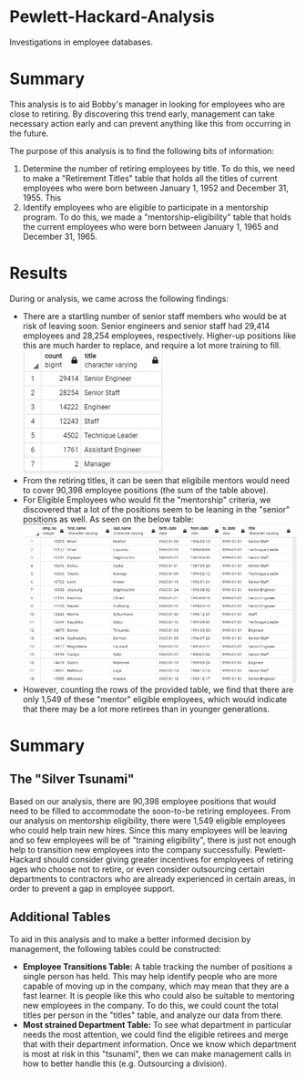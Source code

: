 # Pewlett-Hackard-Analysis
Investigations in employee databases.

# Summary
This analysis is to aid Bobby's manager in looking for employees who are close to retiring. By discovering this trend early, management can take necessary action early and can prevent anything like this from occurring in the future. 

The purpose of this analysis is to find the following bits of information: 
1.  Determine the number of retiring employees by title.
To do this, we need to make a "Retirement Titles" table that holds all the titles of current employees who were born between January 1, 1952 and December 31, 1955. This
2. Identify employees who are eligible to participate in a mentorship program.
To do this, we made a "mentorship-eligibility" table that holds the current employees who were born between January 1, 1965 and December 31, 1965.

# Results
During or analysis, we came across the following findings:
- There are a startling number of senior staff members who would be at risk of leaving soon. Senior engineers and senior staff had 29,414 employees and 28,254 employees, respectively. Higher-up positions like this are much harder to replace, and require a lot more training to fill.<br>
![Retiring Titles](retiring_titles.png)
- From the retiring titles, it can be seen that eligibile mentors would need to cover 90,398 employee positions (the sum of the table above).  <br>
- For Eligible Employees who would fit the "mentorship" criteria, we discovered that a lot of the positions seem to be leaning in the "senior" positions as well. As seen on the below table:<br>
![Eligible Employees Table](eligible_employees.png) <br>
- However, counting the rows of the provided table, we find that there are only 1,549 of these "mentor" eligible employees, which would indicate that there may be a lot more retirees than in younger generations. 

# Summary

## The "Silver Tsunami"
Based on our analysis, there are 90,398 employee positions that would need to be filled to accommodate the soon-to-be retiring employees. From our analysis on mentorship eligibility, there were 1,549 eligible employees who could help train new hires. Since this many employees will be leaving and so few employees will be of "training eligibility", there is just not enough help to transition new employees into the company successfully. Pewlett-Hackard should consider giving greater incentives for employees of retiring ages who choose not to retire, or even consider outsourcing certain departments to contractors who are already experienced in certain areas, in order to prevent a gap in employee support. 

## Additional Tables
To aid in this analysis and to make a better informed decision by management, the following tables could be constructed:
- <b>Employee Transitions Table:</b> A table tracking the number of positions a single person has held. This may help identify people who are more capable of moving up in the company, which may mean that they are a fast learner. It is people like this who could also be suitable to mentoring new employees in the company. To do this, we could count the total titles per person in the "titles" table, and analyze our data from there.
- <b>Most strained Department Table:</b> To see what department in particular needs the most attention, we could find the eligible retirees and merge that with their department information. Once we know which department is most at risk in this "tsunami", then we can make management calls in how to better handle this (e.g. Outsourcing a division).